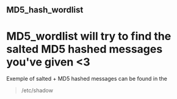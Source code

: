 ## MD5_hash_wordlist
# MD5_wordlist will try to find the salted MD5 hashed messages you've given <3

Exemple of salted + MD5 hashed messages can be found in the

> /etc/shadow

